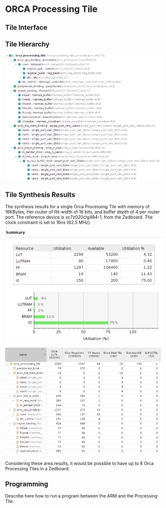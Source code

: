 # ORCA Processing Tile


## Tile Interface


## Tile Hierarchy

![tile hierarchy](images/design-hier.png)

## Tile Synthesis Results

The synthesis results for a single Orca Processing Tile with memory of 16KBytes, Her router of flit-width of 16 bits, and buffer depth of 4 per router port. The reference device is xc7z020clg484-1, from the Zedboard. The clock constraint is set to 16ns (62.5 MHz).

![Area summary](images/area-summary.png)

![Area Hierarchy](images/area-hier.png)

Considering these area results, it would be possible to have up to 8 Orca Processing Tiles in a Zedboard.

## Programming

Describe here how to run a program between the ARM and the Processing Tile.